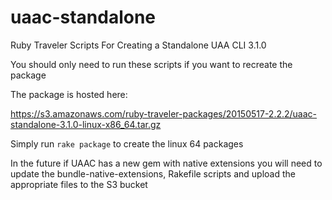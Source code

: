 # uaac-standalone
Ruby Traveler Scripts For Creating a Standalone UAA CLI 3.1.0

You should only need to run these scripts if you want to recreate the package

The package is hosted here:

https://s3.amazonaws.com/ruby-traveler-packages/20150517-2.2.2/uaac-standalone-3.1.0-linux-x86_64.tar.gz

Simply run `rake package` to create the linux 64 packages

In the future if UAAC has a new gem with native extensions you will need to update 
the bundle-native-extensions, Rakefile scripts and upload the appropriate files to the S3 bucket
